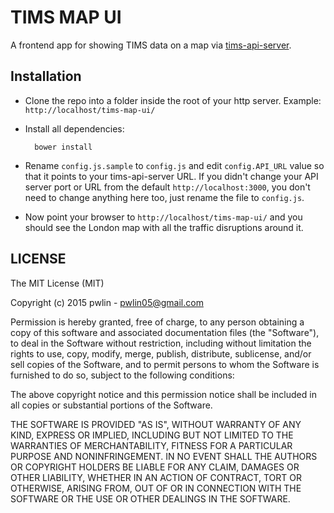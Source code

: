 TIMS MAP UI
===============

A frontend app for showing TIMS data on a map via [tims-api-server](https://github.com/pwlin/tims-api-server).

Installation
------------
- Clone the repo into a folder inside the root of your http server. Example: `http://localhost/tims-map-ui/`
- Install all dependencies:

        bower install
- Rename `config.js.sample` to `config.js` and edit `config.API_URL` value so that it points to your tims-api-server URL. If you didn't change your API server port or URL from the default `http://localhost:3000`, you don't need to change anything here too, just rename the file to `config.js`. 
- Now point your browser to `http://localhost/tims-map-ui/` and you should see the London map with all the traffic disruptions around it.

LICENSE
--------
The MIT License (MIT)

Copyright (c) 2015 pwlin - pwlin05@gmail.com

Permission is hereby granted, free of charge, to any person obtaining a copy of
this software and associated documentation files (the "Software"), to deal in
the Software without restriction, including without limitation the rights to
use, copy, modify, merge, publish, distribute, sublicense, and/or sell copies of
the Software, and to permit persons to whom the Software is furnished to do so,
subject to the following conditions:

The above copyright notice and this permission notice shall be included in all
copies or substantial portions of the Software.

THE SOFTWARE IS PROVIDED "AS IS", WITHOUT WARRANTY OF ANY KIND, EXPRESS OR
IMPLIED, INCLUDING BUT NOT LIMITED TO THE WARRANTIES OF MERCHANTABILITY, FITNESS
FOR A PARTICULAR PURPOSE AND NONINFRINGEMENT. IN NO EVENT SHALL THE AUTHORS OR
COPYRIGHT HOLDERS BE LIABLE FOR ANY CLAIM, DAMAGES OR OTHER LIABILITY, WHETHER
IN AN ACTION OF CONTRACT, TORT OR OTHERWISE, ARISING FROM, OUT OF OR IN
CONNECTION WITH THE SOFTWARE OR THE USE OR OTHER DEALINGS IN THE SOFTWARE.

